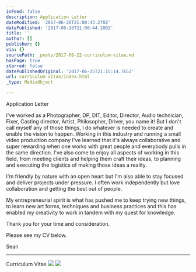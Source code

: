 ```yaml
---
inFeed: false
description: Application Letter
dateModified: '2017-06-26T21:00:43.270Z'
datePublished: '2017-06-26T21:00:44.200Z'
title: ''
author: []
publisher: {}
via: {}
sourcePath: _posts/2017-06-22-curriculum-vitae.md
hasPage: true
starred: false
datePublishedOriginal: '2017-06-25T21:15:14.765Z'
url: curriculum-vitae/index.html
_type: MediaObject

---
```

Application Letter

I've worked as a Photographer, DP, DIT, Editor, Director, Audio technician, Fixer, Casting director, Artist, Philosopher, Driver, you name it! But I don't call myself any of those things, I do whatever is needed to create and enable the vision to happen. Working in this industry and running a small video production company I've learned that it's always collaborative and super rewarding when one works with great people and everybody pulls in the same direction. I've also come to enjoy all aspects of working in this field, from meeting clients and helping them craft their ideas, to planning and executing the logistics of making those ideas a reality.

I'm friendly by nature with an open heart but I'm also able to stay focused and deliver projects under pressure. I often work independently but love collaboration and getting the best out of people.

My entrepreneurial spirit is what has pushed me to keep trying new things, to learn new art forms, techniques and business practices and this has enabled my creativity to work in tandem with my quest for knowledge.

Thank you for your time and consideration.

Please see my CV below.

Sean

---

Curriculum Vitae
![](https://s3-us-west-2.amazonaws.com/the-grid-img/p/393a5f76085f1f576ba4f2911f93dae7cd3ed76f.png)
![](https://the-grid-user-content.s3-us-west-2.amazonaws.com/dfbc6cd6-a8c8-4561-966e-fb36ce8872e2.jpg)